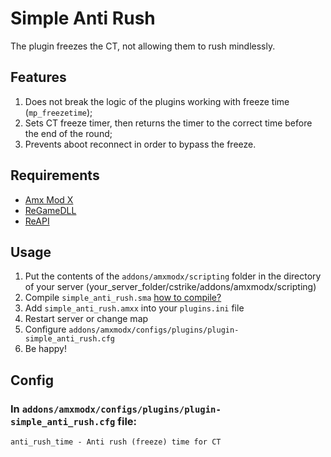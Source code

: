 # Simple Anti Rush

The plugin freezes the CT, not allowing them to rush mindlessly.

## Features

1. Does not break the logic of the plugins working with freeze time (`mp_freezetime`);
2. Sets CT freeze timer, then returns the timer to the correct time before the end of the round;
3. Prevents aboot reconnect in order to bypass the freeze.

## Requirements

- [Amx Mod X](https://dev-cs.ru/resources/405/)
- [ReGameDLL](https://dev-cs.ru/resources/67/)
- [ReAPI](https://dev-cs.ru/resources/73/)

## Usage

1. Put the contents of the `addons/amxmodx/scripting` folder in the directory of your server (your_server_folder/cstrike/addons/amxmodx/scripting)
2. Compile `simple_anti_rush.sma` [how to compile?](https://dev-cs.ru/threads/246/)
4. Add `simple_anti_rush.amxx` into your `plugins.ini` file
5. Restart server or change map
6. Configure `addons/amxmodx/configs/plugins/plugin-simple_anti_rush.cfg`
7. Be happy!

## Config

### In `addons/amxmodx/configs/plugins/plugin-simple_anti_rush.cfg` file:

```Pawn
anti_rush_time - Anti rush (freeze) time for CT
```
